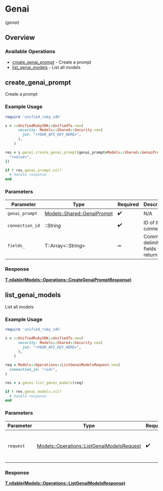 # Genai
(*genai*)

## Overview

### Available Operations

* [create_genai_prompt](#create_genai_prompt) - Create a prompt
* [list_genai_models](#list_genai_models) - List all models

## create_genai_prompt

Create a prompt

### Example Usage

```ruby
require 'unified_ruby_sdk'

s = ::UnifiedRubySDK::UnifiedTo.new(
      security: Models::Shared::Security.new(
        jwt: "<YOUR_API_KEY_HERE>",
      ),
    )

res = s.genai.create_genai_prompt(genai_prompt=Models::Shared::GenaiPrompt.new(), connection_id="<id>", fields_=[
  "<value>",
])

if ! res.genai_prompt.nil?
  # handle response
end

```

### Parameters

| Parameter                                                         | Type                                                              | Required                                                          | Description                                                       |
| ----------------------------------------------------------------- | ----------------------------------------------------------------- | ----------------------------------------------------------------- | ----------------------------------------------------------------- |
| `genai_prompt`                                                    | [Models::Shared::GenaiPrompt](../../models/shared/genaiprompt.md) | :heavy_check_mark:                                                | N/A                                                               |
| `connection_id`                                                   | *::String*                                                        | :heavy_check_mark:                                                | ID of the connection                                              |
| `fields_`                                                         | T::Array<*::String*>                                              | :heavy_minus_sign:                                                | Comma-delimited fields to return                                  |

### Response

**[T.nilable(Models::Operations::CreateGenaiPromptResponse)](../../models/operations/creategenaipromptresponse.md)**



## list_genai_models

List all models

### Example Usage

```ruby
require 'unified_ruby_sdk'

s = ::UnifiedRubySDK::UnifiedTo.new(
      security: Models::Shared::Security.new(
        jwt: "<YOUR_API_KEY_HERE>",
      ),
    )

req = Models::Operations::ListGenaiModelsRequest.new(
  connection_id: "<id>",
)

res = s.genai.list_genai_models(req)

if ! res.genai_models.nil?
  # handle response
end

```

### Parameters

| Parameter                                                                                       | Type                                                                                            | Required                                                                                        | Description                                                                                     |
| ----------------------------------------------------------------------------------------------- | ----------------------------------------------------------------------------------------------- | ----------------------------------------------------------------------------------------------- | ----------------------------------------------------------------------------------------------- |
| `request`                                                                                       | [Models::Operations::ListGenaiModelsRequest](../../models/operations/listgenaimodelsrequest.md) | :heavy_check_mark:                                                                              | The request object to use for the request.                                                      |

### Response

**[T.nilable(Models::Operations::ListGenaiModelsResponse)](../../models/operations/listgenaimodelsresponse.md)**

